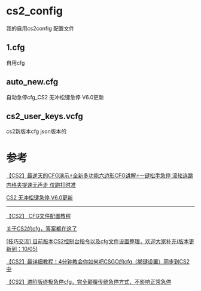 # cs2_config
我的自用cs2config 配置文件
## 1.cfg
自用cfg
## auto_new.cfg
自动急停cfg_CS2 无冲松键急停 V6.0更新
## cs2_user_keys.vcfg
cs2新版本cfg json版本的

# 参考

[【CS2】最逆天的CFG演示⚡️全新多功能六边形CFG讲解⚡️一键松手急停 滚轮连跳 内格夫提速无声走 仅跑打时准](https://www.bilibili.com/video/BV1WN411G7mB)

[CS2 无冲松键急停 V6.0更新](https://www.bilibili.com/read/cv27508908)

---

[【CS2】 CFG文件配置教程](https://www.bilibili.com/video/BV14u4y177QD)

[关于CS2的cfg，答案都在这了](https://www.bilibili.com/read/cv26799451/)

[​[技巧交流] 目前版本CS2控制台指令以及cfg文件设置整理，欢迎大家补充(版本更新到：10/05)](https://g.nga.cn/read.php?tid=37690106&rand=43)

[【CS2】最详细教程！4分钟教会你如何吧CSGO的cfg（绑键设置）同步到CS2中](https://www.bilibili.com/video/BV1bu4y1y7iw)

[【CS2】进阶版终极急停cfg，完全颠覆传统急停方式，不影响正常急停](https://www.bilibili.com/video/BV1SG411y7HT)

